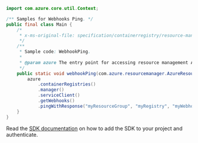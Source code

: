 ```java
import com.azure.core.util.Context;

/** Samples for Webhooks Ping. */
public final class Main {
    /*
     * x-ms-original-file: specification/containerregistry/resource-manager/Microsoft.ContainerRegistry/preview/2019-12-01-preview/examples/WebhookPing.json
     */
    /**
     * Sample code: WebhookPing.
     *
     * @param azure The entry point for accessing resource management APIs in Azure.
     */
    public static void webhookPing(com.azure.resourcemanager.AzureResourceManager azure) {
        azure
            .containerRegistries()
            .manager()
            .serviceClient()
            .getWebhooks()
            .pingWithResponse("myResourceGroup", "myRegistry", "myWebhook", Context.NONE);
    }
}
```

Read the [SDK documentation](https://github.com/Azure/azure-sdk-for-java/blob/azure-resourcemanager_2.10.0/sdk/resourcemanager/azure-resourcemanager/README.md) on how to add the SDK to your project and authenticate.
